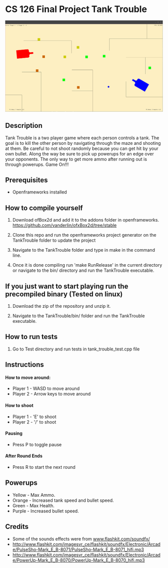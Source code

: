 # CS 126 Final Project Tank Trouble

![Image of TankTrouble](TankTrouble/bin/data/tanktrouble.png)

## Description

Tank Trouble is a two player game where each person controls a tank. The goal is to kill the other person by navigating through the maze and shooting at them. Be careful to not shoot randomly because you can get hit by your own bullet. Along the way be sure to pick up powerups for an edge over your opponents. The only way to get more ammo after running out is through powerups. Game On!!!

## Prerequisites

* Openframeworks installed

## How to compile yourself

1. Download ofBox2d and add it to the addons folder in openframeworks.
https://github.com/vanderlin/ofxBox2d/tree/stable

2. Clone this repo and run the openframeworks project generator on the TankTrouble folder to update the project

3. Navigate to the TankTrouble folder and type in make in the command line.

4. Once it is done compiling run 'make RunRelease' in the current directory or navigate to the bin/ directory and run the TankTrouble executable.

## If you just want to start playing run the precompiled binary (Tested on linux)

1. Download the zip of the repository and unzip it.

2. Navigate to the TankTrouble/bin/ folder and run the TankTrouble executable.

## How to run tests

1. Go to Test directory and run tests in tank_trouble_test.cpp file

## Instructions

#### How to move around:

* Player 1 - WASD to move around
* Player 2 - Arrow keys to move around

#### How to shoot

* Player 1 - 'E' to shoot
* Player 2 - '/' to shoot

#### Pausing

* Press P to toggle pause

#### After Round Ends

* Press R to start the next round

## Powerups

* Yellow - Max Ammo.
* Orange - Increased tank speed and bullet speed.
* Green - Max Health.
* Purple - Increased bullet speed.

## Credits

* Some of the sounds effects were from www.flashkit.com/soundfx/
* http://www.flashkit.com/imagesvr_ce/flashkit/soundfx/Electronic/Arcade/PulseSho-Mark_E_B-8071/PulseSho-Mark_E_B-8071_hifi.mp3
* http://www.flashkit.com/imagesvr_ce/flashkit/soundfx/Electronic/Arcade/PowerUp-Mark_E_B-8070/PowerUp-Mark_E_B-8070_hifi.mp3